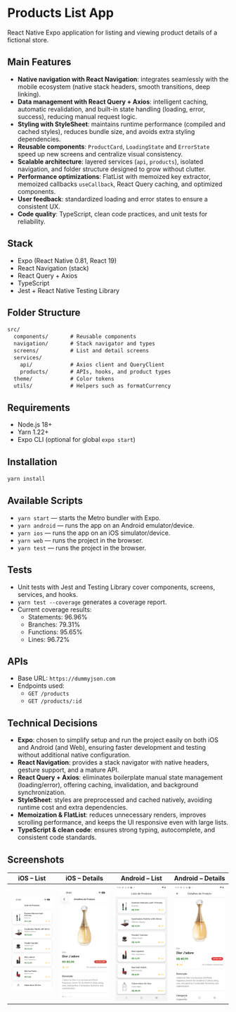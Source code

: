 # Products List App

React Native Expo application for listing and viewing product details of a fictional store.

## Main Features
- **Native navigation with React Navigation**: integrates seamlessly with the mobile ecosystem (native stack headers, smooth transitions, deep linking).
- **Data management with React Query + Axios**: intelligent caching, automatic revalidation, and built-in state handling (loading, error, success), reducing manual request logic.
- **Styling with StyleSheet**: maintains runtime performance (compiled and cached styles), reduces bundle size, and avoids extra styling dependencies.
- **Reusable components**: `ProductCard`, `LoadingState` and `ErrorState` speed up new screens and centralize visual consistency.
- **Scalable architecture**: layered services (`api`, `products`), isolated navigation, and folder structure designed to grow without clutter.
- **Performance optimizations**: FlatList with memoized key extractor, memoized callbacks `useCallback`, React Query caching, and optimized components.
- **User feedback**: standardized loading and error states to ensure a consistent UX.
- **Code quality**: TypeScript, clean code practices, and unit tests for reliability.

## Stack
- Expo (React Native 0.81, React 19)
- React Navigation (stack)
- React Query + Axios
- TypeScript
- Jest + React Native Testing Library

## Folder Structure
```
src/
  components/       # Reusable components
  navigation/       # Stack navigator and types
  screens/          # List and detail screens
  services/
    api/            # Axios client and QueryClient
    products/       # APIs, hooks, and product types
  theme/            # Color tokens
  utils/            # Helpers such as formatCurrency
```

## Requirements
- Node.js 18+
- Yarn 1.22+
- Expo CLI (optional for global `expo start`)

## Installation
```bash
yarn install
```

## Available Scripts
- `yarn start` — starts the Metro bundler with Expo.
- `yarn android` — runs the app on an Android emulator/device.
- `yarn ios` — runs the app on an iOS simulator/device.
- `yarn web` — runs the project in the browser.
- `yarn test` — runs the project in the browser.

## Tests
- Unit tests with Jest and Testing Library cover components, screens, services, and hooks.
- `yarn test --coverage` generates a coverage report.
- Current coverage results:
  - Statements: 96.96%
  - Branches: 79.31%
  - Functions: 95.65%
  - Lines: 96.72%

## APIs
- Base URL: `https://dummyjson.com`
- Endpoints used:
  - `GET /products`
  - `GET /products/:id`

## Technical Decisions
- **Expo**: chosen to simplify setup and run the project easily on both iOS and Android (and Web), ensuring faster development and testing without additional native configuration.
- **React Navigation**: provides a stack navigator with native headers, gesture support, and a mature API.
- **React Query + Axios**: eliminates boilerplate manual state management (loading/error), offering caching, invalidation, and background synchronization.
- **StyleSheet**: styles are preprocessed and cached natively, avoiding runtime cost and extra dependencies.
- **Memoization & FlatList**: reduces unnecessary renders, improves scrolling performance, and keeps the UI responsive even with large lists.
- **TypeScript & clean code**: ensures strong typing, autocomplete, and consistent code standards.

## Screenshots

 iOS – List | iOS – Details | Android – List | Android – Details |
|---|---|---|---|
| <img src="docs/Screenshot_iOS_1.png" width="260" /> | <img src="docs/Screenshot_iOS_2.png" width="260" /> | <img src="docs/Screenshot_Android_1.png" width="260" /> | <img src="docs/Screenshot_Android_2.png" width="260" /> |

